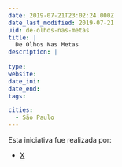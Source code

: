 ```yaml
---
date: 2019-07-21T23:02:24.000Z
date_last_modified: 2019-07-21
uid: de-olhos-nas-metas
title: |
  De Olhos Nas Metas
description: |
  
type: 
website: 
date_ini: 
date_end: 
tags:

cities: 
  - São Paulo
---
```


Esta iniciativa fue realizada por:

- [X](/organizaciones/de-olhos-nas-metas)
